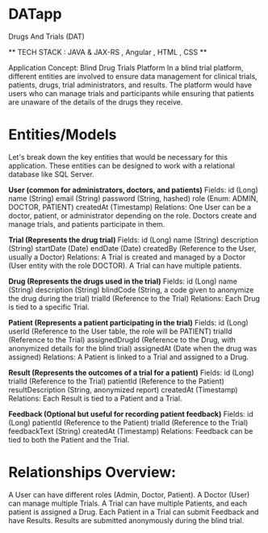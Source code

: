 # DATapp
Drugs And Trials (DAT) 

** TECH STACK :  JAVA & JAX-RS , Angular , HTML , CSS ** 

Application Concept: Blind Drug Trials Platform
In a blind trial platform, different entities are involved to ensure data management for clinical trials, patients, drugs, trial administrators, and results. The platform would have users who can manage trials and participants while ensuring that patients are unaware of the details of the drugs they receive.

# Entities/Models
Let's break down the key entities that would be necessary for this application. These entities can be designed to work with a relational database like SQL Server.

**User (common for administrators, doctors, and patients)**
Fields:
id (Long)
name (String)
email (String)
password (String, hashed)
role (Enum: ADMIN, DOCTOR, PATIENT)
createdAt (Timestamp)
Relations:
One User can be a doctor, patient, or administrator depending on the role.
Doctors create and manage trials, and patients participate in them.

**Trial (Represents the drug trial)**
Fields:
id (Long)
name (String)
description (String)
startDate (Date)
endDate (Date)
createdBy (Reference to the User, usually a Doctor)
Relations:
A Trial is created and managed by a Doctor (User entity with the role DOCTOR).
A Trial can have multiple patients.

**Drug (Represents the drugs used in the trial)**
Fields:
id (Long)
name (String)
description (String)
blindCode (String, a code given to anonymize the drug during the trial)
trialId (Reference to the Trial)
Relations:
Each Drug is tied to a specific Trial.

**Patient (Represents a patient participating in the trial)**
Fields:
id (Long)
userId (Reference to the User table, the role will be PATIENT)
trialId (Reference to the Trial)
assignedDrugId (Reference to the Drug, with anonymized details for the blind trial)
assignedAt (Date when the drug was assigned)
Relations:
A Patient is linked to a Trial and assigned to a Drug.

**Result (Represents the outcomes of a trial for a patient)**
Fields:
id (Long)
trialId (Reference to the Trial)
patientId (Reference to the Patient)
resultDescription (String, anonymized report)
createdAt (Timestamp)
Relations:
Each Result is tied to a Patient and a Trial.

**Feedback (Optional but useful for recording patient feedback)**
Fields:
id (Long)
patientId (Reference to the Patient)
trialId (Reference to the Trial)
feedbackText (String)
createdAt (Timestamp)
Relations:
Feedback can be tied to both the Patient and the Trial.

# Relationships Overview:
A User can have different roles (Admin, Doctor, Patient).
A Doctor (User) can manage multiple Trials.
A Trial can have multiple Patients, and each patient is assigned a Drug.
Each Patient in a Trial can submit Feedback and have Results.
Results are submitted anonymously during the blind trial.
